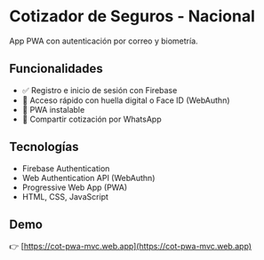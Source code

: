 # Cotizador de Seguros - Nacional

App PWA con autenticación por correo y biometría.

## Funcionalidades
- ✅ Registro e inicio de sesión con Firebase
- 🔐 Acceso rápido con huella digital o Face ID (WebAuthn)
- 📱 PWA instalable
- 💬 Compartir cotización por WhatsApp

## Tecnologías
- Firebase Authentication
- Web Authentication API (WebAuthn)
- Progressive Web App (PWA)
- HTML, CSS, JavaScript

## Demo
👉 [https://cot-pwa-mvc.web.app](https://cot-pwa-mvc.web.app)